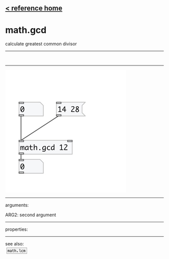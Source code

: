[< reference home](index.html)
---

# math.gcd


calculate greatest common divisor

---

<br>


---


![example](examples/math.gcd-example.jpg)

---
arguments:

ARG2: second argument<br>

---
properties:


---
see also:<br>
[![math.lcm](img/object_math.lcm.png)](math.lcm.html)
